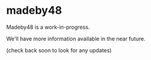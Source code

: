 # madeby48

Madeby48 is a work-in-progress.

We'll have more information available in the near future.

(check back soon to look for any updates)
